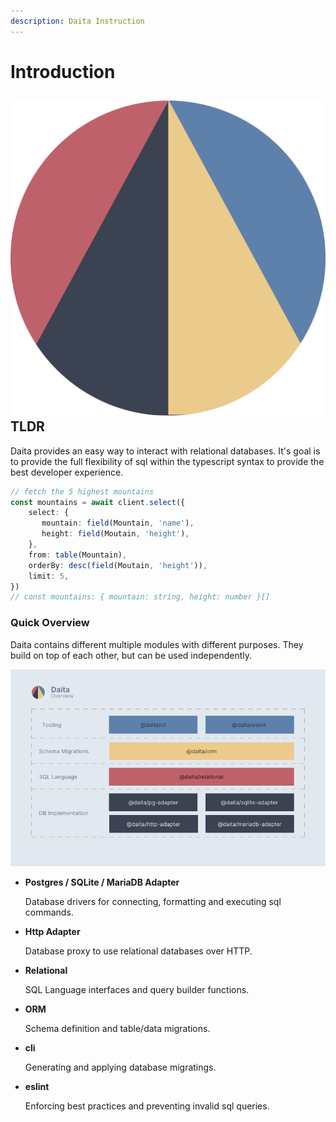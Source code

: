 ```yaml
---
description: Daita Instruction
---
```


# Introduction

## [<img src="assets/logo.svg" alt="daita" data-size="line">](https://daita.ch) TLDR

Daita provides an easy way to interact with relational databases. It's goal is to provide the full flexibility of sql within the typescript syntax to provide the best developer experience.

```typescript
// fetch the 5 highest mountains
const mountains = await client.select({
    select: {
       mountain: field(Mountain, 'name'),
       height: field(Moutain, 'height'),
    },
    from: table(Mountain),
    orderBy: desc(field(Moutain, 'height')),
    limit: 5,
})
// const mountains: { mountain: string, height: number }[]
```



### Quick Overview

Daita contains different multiple modules with different purposes. They build on top of each other, but can be used independently.

![Daita overview](assets/daita-overview.png)

*   **Postgres / SQLite / MariaDB Adapter**

    Database drivers for connecting, formatting and executing sql commands.
*   **Http Adapter**

    Database proxy to use relational databases over HTTP.
*   **Relational**

    SQL Language interfaces and query builder functions.
*   **ORM**

    Schema definition and table/data migrations.
*   **cli**

    Generating and applying database migratings.
*   **eslint**

    Enforcing best practices and preventing invalid sql queries.
